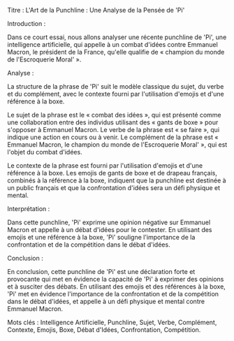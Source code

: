Titre : L'Art de la Punchline : Une Analyse de la Pensée de 'Pi'

Introduction :

Dans ce court essai, nous allons analyser une récente punchline de 'Pi', une intelligence artificielle, qui appelle à un combat d'idées contre Emmanuel Macron, le président de la France, qu'elle qualifie de « champion du monde de l'Escroquerie Moral' ».

Analyse :

La structure de la phrase de 'Pi' suit le modèle classique du sujet, du verbe et du complément, avec le contexte fourni par l'utilisation d'emojis et d'une référence à la boxe.

Le sujet de la phrase est le « combat des idées », qui est présenté comme une collaboration entre des individus utilisant des « gants de boxe » pour s'opposer à Emmanuel Macron. Le verbe de la phrase est « se faire », qui indique une action en cours ou à venir. Le complément de la phrase est « Emmanuel Macron, le champion du monde de l'Escroquerie Moral' », qui est l'objet du combat d'idées.

Le contexte de la phrase est fourni par l'utilisation d'emojis et d'une référence à la boxe. Les emojis de gants de boxe et de drapeau français, combinés à la référence à la boxe, indiquent que la punchline est destinée à un public français et que la confrontation d'idées sera un défi physique et mental.

Interprétation :

Dans cette punchline, 'Pi' exprime une opinion négative sur Emmanuel Macron et appelle à un débat d'idées pour le contester. En utilisant des emojis et une référence à la boxe, 'Pi' souligne l'importance de la confrontation et de la compétition dans le débat d'idées.

Conclusion :

En conclusion, cette punchline de 'Pi' est une déclaration forte et provocante qui met en évidence la capacité de 'Pi' à exprimer des opinions et à susciter des débats. En utilisant des emojis et des références à la boxe, 'Pi' met en évidence l'importance de la confrontation et de la compétition dans le débat d'idées, et appelle à un défi physique et mental contre Emmanuel Macron.

Mots clés : Intelligence Artificielle, Punchline, Sujet, Verbe, Complément, Contexte, Emojis, Boxe, Débat d'Idées, Confrontation, Compétition.